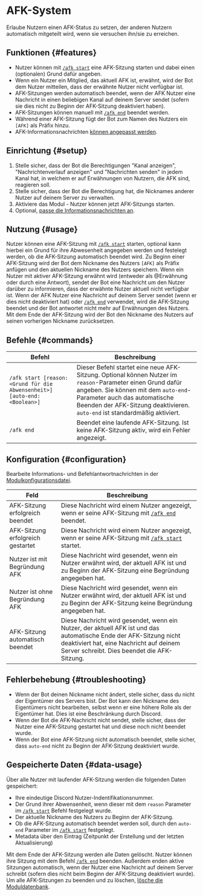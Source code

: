 # AFK-System

Erlaube Nutzern einen AFK-Status zu setzen, der anderen Nutzern automatisch mitgeteilt wird, wenn sie versuchen ihn/sie zu erreichen.

<ModuleOverview moduleName="afk-system" />

## Funktionen {#features}

* Nutzer können mit [`/afk start`](#commands) eine AFK-Sitzung starten und dabei einen (optionalen) Grund dafür angeben.
* Wenn ein Nutzer ein Mitglied, das aktuell AFK ist, erwähnt, wird der Bot dem Nutzer mitteilen, dass der erwähnte Nutzer nicht verfügbar ist. 
* AFK-Sitzungen werden automatisch beendet, wenn der AFK Nutzer eine Nachricht in einen beliebigen Kanal auf deinem Server sendet (sofern sie dies nicht zu Beginn der AFK-Sitzung deaktiviert haben).
* AFK-Sitzungen können manuell mit [`/afk end`](#commands) beendet werden.
* Während einer AFK-Sitzung fügt der Bot zum Namen des Nutzers ein `[AFK]` als Präfix hinzu.
* AFK-Informationsnachrichten [können angepasst werden](#configuration).

## Einrichtung {#setup}

1. Stelle sicher, dass der Bot die Berechtigungen "Kanal anzeigen", "Nachrichtenverlauf anzeigen" und "Nachrichten senden" in jedem Kanal hat, in welchem er auf Erwähnungen von Nutzern, die AFK sind, reagieren soll.
2. Stelle sicher, dass der Bot die Berechtigung hat, die Nicknames anderer Nutzer auf deinem Server zu verwalten.
3. Aktiviere das Modul - Nutzer können jetzt AFK-Sitzungs starten.
4. Optional, [passe die Informationsnachrichten an](#configuration).

## Nutzung {#usage}

Nutzer können eine AFK-Sitzung mit [`/afk start`](#commands) starten, optional kann hierbei ein Grund für ihre Abwesenheit angegeben werden und festelegt werden, 
ob die AFK-Sitzung automatisch beendet wird. Zu Beginn einer AFK-Sitzung wird der Bot dem Nickname des Nutzers `[AFK]` als Präfix anfügen und den aktuellen Nickname
des Nutzers speichern. Wenn ein Nutzer mit aktiver AFK-Sitzung erwähnt wird (entweder als @Erwähnung oder durch eine Antwort), sendet der Bot eine Nachricht um den
Nutzer darüber zu informieren, dass der erwähnte Nutzer aktuell nicht verfügbar ist.
Wenn der AFK Nutzer eine Nachricht auf deinem Server sendet (wenn er dies nicht deaktiviert hat) oder [`/afk end`](#commands) verwendet, wird die AFK-Sitzung
beendet und der Bot antwortet nicht mehr auf Erwähnungen des Nutzers.
Mit dem Ende der AFK-Sitzung wird der Bot den Nickname des Nutzers auf seinen vorherigen Nickname zurücksetzen.

## Befehle {#commands}

<SlashCommandExplanation />

| Befehl                                                     | Beschreibung                                                                                                                                                                                                                                              |
|-------------------------------------------------------------|----------------------------------------------------------------------------------------------------------------------------------------------------------------------------------------------------------------------------------------------------------|
| `/afk start [reason:<Grund für die Abwensenheit>] [auto-end:<Boolean>]` | Dieser Befehl startet eine neue AFK-Sitzung. Optional können Nutzer im `reason`-Parameter einen Grund dafür angeben. Sie können mit dem `auto-end`-Parameter auch das automatische Beenden der AFK-Sitzung deaktivieren. `auto-end` ist standardmäßig aktiviert. |
| `/afk end`                                                  | Beendet eine laufende AFK-Sitzung. Ist keine AFK-Sitzung aktiv, wird ein Fehler angezeigt.                                                                                                                                                              |

## Konfiguration {#configuration}

Bearbeite Informations- und Befehlantwortnachrichten in der
[Modulkonfigurationsdatei](https://scnx.app/de/glink?page=bot/configuration?query=afk&file=afk-system|config).

| Feld                            | Beschreibung                                                                                                                                                                               |
|----------------------------------|-------------------------------------------------------------------------------------------------------------------------------------------------------------------------------------------|
| AFK-Sitzung erfolgreich beendet   | Diese Nachricht wird einem Nutzer angezeigt, wenn er seine AFK-Sitzung mit [`/afk end`](#commands) beendet.                                                                                      |
| AFK-Sitzung erfolgreich gestartet | Diese Nachricht wird einem Nutzer angezeigt, wenn er seine AFK-Sitzung mit [`/afk start`](#commands) startet.                                                                                  |
| Nutzer ist mit Begründung AFK          | Diese Nachricht wird gesendet, wenn ein Nutzer erwähnt wird, der aktuell AFK ist und zu Beginn der AFK-Sitzung eine Begründung angegeben hat.                                  |
| Nutzer ist ohne Begründung AFK       | Diese Nachricht wird gesendet, wenn ein Nutzer erwähnt wird, der aktuell AFK ist und zu Beginn der AFK-Sitzung keine Begründung angegeben hat.                              |
| AFK-Sitzung automatisch beendet  | Diese Nachricht wird gesendet, wenn ein Nutzer, der aktuell AFK ist und das automatische Ende der AFK-Sitzung nicht deaktiviert hat, eine Nachricht auf deinem Server schreibt. Dies beendet die AFK-Sitzung. |

## Fehlerbehebung {#troubleshooting}

* Wenn der Bot deinen Nickname nicht ändert, stelle sicher, dass du nicht der Eigentümer des Servers bist. Der Bot kann den Nickname des Eigentümers nicht bearbeiten, selbst wenn er eine höhere Rolle als der Eigentümer hat. Dies ist eine Beschränkung durch Discord.
* Wenn der Bot die AFK-Nachricht nicht sendet, stelle sicher, dass der Nutzer eine AFK-Sitzung gestartet hat und diese noch nicht beendet wurde.
* Wenn der Bot eine AFK-Sitzung nicht automatisch beendet, stelle sicher, dass `auto-end` nicht zu Beginn der AFK-Sitzung deaktiviert wurde.

## Gespeicherte Daten {#data-usage}

Über alle Nutzer mit laufender AFK-Sitzung werden die folgenden Daten gespeichert:

* Ihre eindeutige Discord Nutzer-Indentifikationsnummer.
* Der Grund ihrer Abwensenheit, wenn dieser mit dem `reason` Parameter im [`/afk start`](#commands) Befehl festgelegt wurde.
* Der aktuelle Nickname des Nutzers zu Beginn der AFK-Sitzung.
* Ob die AFK-Sitzung automatisch beendet werden soll, durch den `auto-end` Parameter im [`/afk start`](#commands) festgelegt.
* Metadata über den Eintrag (Zeitpunkt der Erstellung und der letzten Aktualisierung)

Mit dem Ende der AFK-Sitzung werden alle Daten gelöscht. Nutzer können ihre Sitzung mit dem Befehl [`/afk end`](#commands) beenden. Außerdem enden aktive Sitzungen automatisch,
wenn der Nutzer eine Nachricht auf deinem Server schreibt (sofern dies nicht beim Beginn der AFK-Sitzung deaktiviert wurde).
Um alle AFK-Sitzungen zu beenden und zu löschen, [lösche die Moduldatenbank](./../../additional-features#reset-module-database).
